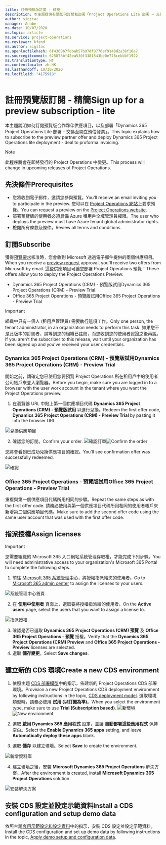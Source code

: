 ```yaml
---
title: 註冊預覽版訂閱 - 精簡
description: 本主題提供有關如何訂閱和部署「Project Operations Lite 部署 – 交易至開立預估發票」的資訊。
author: sigitac
manager: Annbe
ms.date: 10/07/2020
ms.topic: article
ms.service: project-operations
ms.reviewer: kfend
ms.author: sigitac
ms.openlocfilehash: 6f4360b7febab57b97df0776ef9148d2a38f16a7
ms.sourcegitcommit: 625878bf48ea530f3381843be0e778cebbbf1922
ms.translationtype: HT
ms.contentlocale: zh-HK
ms.lasthandoff: 10/30/2020
ms.locfileid: "4175918"
---
```

# <a name="sign-up-for-a-preview-subscription---lite"></a><span data-ttu-id="66197-103">註冊預覽版訂閱 - 精簡</span><span class="sxs-lookup"><span data-stu-id="66197-103">Sign up for a preview subscription - lite</span></span> 

<span data-ttu-id="66197-104">本主題說明如何訂閱預覽版合作夥伴供應項目，以及部署「Dynamics 365 Project Operations Lite 部署 – 交易至開立預估發票」。</span><span class="sxs-lookup"><span data-stu-id="66197-104">This topic explains how to subscribe to the preview partner offer and deploy Dynamics 365 Project Operations lite deployment - deal to proforma invoicing.</span></span>

> [!NOTE]
> <span data-ttu-id="66197-105">此程序將會在即將發行的 Project Operations 中變更。</span><span class="sxs-lookup"><span data-stu-id="66197-105">This process will change in upcoming releases of Project Operations.</span></span>

## <a name="prerequisites"></a><span data-ttu-id="66197-106">先決條件</span><span class="sxs-lookup"><span data-stu-id="66197-106">Prerequisites</span></span>

- <span data-ttu-id="66197-107">您將收到電子郵件，邀請您參與預覽。</span><span class="sxs-lookup"><span data-stu-id="66197-107">You'll receive an email inviting you to participate in the preview.</span></span> <span data-ttu-id="66197-108">您可以在 [Project Operations 網站](https://dynamics.microsoft.com/en-us/project-operations/overview/)上要求預覽。</span><span class="sxs-lookup"><span data-stu-id="66197-108">You can request a preview on the [Project Operations website](https://dynamics.microsoft.com/en-us/project-operations/overview/).</span></span>
- <span data-ttu-id="66197-109">部署預覽版的使用者必須具備 Azure 租用戶全域管理員權限。</span><span class="sxs-lookup"><span data-stu-id="66197-109">The user who deploys the preview must have Azure tenant global administrator rights.</span></span>
- <span data-ttu-id="66197-110">檢閱所有條款及條件。</span><span class="sxs-lookup"><span data-stu-id="66197-110">Review all terms and conditions.</span></span>

## <a name="subscribe"></a><span data-ttu-id="66197-111">訂閱</span><span class="sxs-lookup"><span data-stu-id="66197-111">Subscribe</span></span>

<span data-ttu-id="66197-112">獲得[預覽要求](https://forms.office.com/FormsPro/Pages/ResponsePage.aspx?id=v4j5cvGGr0GRqy180BHbR56j8lZs0FdAvwT75_WNFyxUMkRDV1NYQU5TNjE2VjhKOVBUNVg2R0s1NC4u)核准時，您會收到 Microsoft 透過電子郵件提供的兩個供應項目。</span><span class="sxs-lookup"><span data-stu-id="66197-112">When you receive a [preview request](https://forms.office.com/FormsPro/Pages/ResponsePage.aspx?id=v4j5cvGGr0GRqy180BHbR56j8lZs0FdAvwT75_WNFyxUMkRDV1NYQU5TNjE2VjhKOVBUNVg2R0s1NC4u) approval, you'll receive two offers from Microsoft by email.</span></span> <span data-ttu-id="66197-113">這些供應項目可讓您部署 Project Operations 預覽：</span><span class="sxs-lookup"><span data-stu-id="66197-113">These offers allow you to deploy the Project Operations Preview:</span></span>

- <span data-ttu-id="66197-114">Dynamics 365 Project Operations (CRM) - 預覽版試用</span><span class="sxs-lookup"><span data-stu-id="66197-114">Dynamics 365 Project Operations (CRM) - Preview Trial</span></span>
- <span data-ttu-id="66197-115">Office 365 Project Operations - 預覽版試用</span><span class="sxs-lookup"><span data-stu-id="66197-115">Office 365 Project Operations - Preview Trial</span></span>

> [!IMPORTANT]
> <span data-ttu-id="66197-116">組織中只有一個人 (租用戶管理員) 需要執行這項工作。</span><span class="sxs-lookup"><span data-stu-id="66197-116">Only one person, the tenant administrator, in an organization needs to perform this task.</span></span> <span data-ttu-id="66197-117">如果您不是此版本的訂閱者，請等到您的組織已註冊，而您收到您的使用者認證之後再說。</span><span class="sxs-lookup"><span data-stu-id="66197-117">If you aren't the subscriber to this release, wait until your organization has been signed up and you've received your user credentials.</span></span>

### <a name="dynamics-365-project-operations-crm---preview-trial"></a><span data-ttu-id="66197-118">Dynamics 365 Project Operations (CRM) - 預覽版試用</span><span class="sxs-lookup"><span data-stu-id="66197-118">Dynamics 365 Project Operations (CRM) - Preview Trial</span></span> 

<span data-ttu-id="66197-119">開始之前，請確定您已使用您要預覽 Project Operations 所在租用戶中的使用者公司帳戶來登入瀏覽器。</span><span class="sxs-lookup"><span data-stu-id="66197-119">Before you begin, make sure you are logged in to a browser with the user work account in the tenant where you want the Project Operations preview.</span></span>

1. <span data-ttu-id="66197-120">在瀏覽器 URL 中貼上第一個供應項目代碼 **Dynamics 365 Project Operations (CRM) - 預覽版試用** 以進行兌換。</span><span class="sxs-lookup"><span data-stu-id="66197-120">Redeem the first offer code, **Dynamics 365 Project Operations (CRM) - Preview Trial** by pasting it into the browser URL.</span></span>

![兌換供應項目](./media/16RedeemFirstOfferNew.png)

2. <span data-ttu-id="66197-122">確認您的訂閱。</span><span class="sxs-lookup"><span data-stu-id="66197-122">Confirm your order.</span></span>
<span data-ttu-id="66197-123">![確認訂單](./media/17ConfirmOrderNew.png)</span><span class="sxs-lookup"><span data-stu-id="66197-123">![Confirm the order](./media/17ConfirmOrderNew.png)</span></span>

<span data-ttu-id="66197-124">您將會看到已成功兌換供應項目的確認。</span><span class="sxs-lookup"><span data-stu-id="66197-124">You'll see confirmation offer was successfully redeemed.</span></span>

![確認](./media/18OrderConfirmationNew.png)

### <a name="office-365-project-operations---preview-trial"></a><span data-ttu-id="66197-126">Office 365 Project Operations - 預覽版試用</span><span class="sxs-lookup"><span data-stu-id="66197-126">Office 365 Project Operations - Preview Trial</span></span>

<span data-ttu-id="66197-127">重複與第一個供應項目代碼所用相同的步驟。</span><span class="sxs-lookup"><span data-stu-id="66197-127">Repeat the same steps as with the first offer code.</span></span> <span data-ttu-id="66197-128">請務必使用與第一個供應項目代碼所用相同的使用者帳戶來新增第二個供應項目代碼。</span><span class="sxs-lookup"><span data-stu-id="66197-128">Make sure to add the second offer code using the same user account that was used with the first offer code.</span></span>

## <a name="assign-licenses"></a><span data-ttu-id="66197-129">指派授權</span><span class="sxs-lookup"><span data-stu-id="66197-129">Assign licenses</span></span>

> [!IMPORTANT]
> <span data-ttu-id="66197-130">您需要組織的 Microsoft 365 入口網站系統管理存取權，才能完成下列步驟。</span><span class="sxs-lookup"><span data-stu-id="66197-130">You will need administrative access to your organization's Microsoft 365 Portal to complete the following steps.</span></span>


1. <span data-ttu-id="66197-131">前往 [Microsoft 365 系統管理中心](https://portal.office.com/)，將授權指派給您的使用者。</span><span class="sxs-lookup"><span data-stu-id="66197-131">Go to [Microsoft 365 admin center](https://portal.office.com/) to assign the licenses to your users.</span></span>

![系統管理中心首頁](./media/14AdminPortal.png)

2. <span data-ttu-id="66197-133">在 **使用中使用者** 頁面上，選取要將授權指派給的使用者。</span><span class="sxs-lookup"><span data-stu-id="66197-133">On the **Active users** page, select the users that you want to assign a license to.</span></span>

![指派授權](./media/15AssignLicenses.png)

3. <span data-ttu-id="66197-135">確認是否已選取 **Dynamics 365 Project Operations (CRM) 預覽** 及 **Office 365 Project Operations - 預覽** 授權。</span><span class="sxs-lookup"><span data-stu-id="66197-135">Verify that the **Dynamics 365 Project Operations (CRM) Preview** and **Office 365 Project Operations - Preview** licenses are selected.</span></span> 
4. <span data-ttu-id="66197-136">選取 **儲存變更**。</span><span class="sxs-lookup"><span data-stu-id="66197-136">Select **Save changes**.</span></span>

## <a name="create-a-new-cds-environment"></a><span data-ttu-id="66197-137">建立新的 CDS 環境</span><span class="sxs-lookup"><span data-stu-id="66197-137">Create a new CDS environment</span></span>

1. <span data-ttu-id="66197-138">依照主題 [CDS 部署模型](lite-deployment.md)中的指示，佈建新的 Project Operations CDS 部署環境。</span><span class="sxs-lookup"><span data-stu-id="66197-138">Provision a new Project Operations CDS deployment environment by following instructions in the topic, [CDS deployment model](lite-deployment.md).</span></span> <span data-ttu-id="66197-139">選取環境類型時，請務必使用 **試用 (以訂閱為準)**。</span><span class="sxs-lookup"><span data-stu-id="66197-139">When you select the environment type, make sure to use **Trial (Subscription based)**.</span></span>
<span data-ttu-id="66197-140">![新環境](./media/19CreateEnvironment.png)</span><span class="sxs-lookup"><span data-stu-id="66197-140">![New environment](./media/19CreateEnvironment.png)</span></span>

2. <span data-ttu-id="66197-141">選取 **啟用 Dynamics 365 應用程式** 設定，並讓 **自動部署這些應用程式** 保持空白。</span><span class="sxs-lookup"><span data-stu-id="66197-141">Select the **Enable Dynamics 365 apps** setting, and leave **Automatically deploy these apps** blank.</span></span>  
3. <span data-ttu-id="66197-142">選取 **儲存** 以建立環境。</span><span class="sxs-lookup"><span data-stu-id="66197-142">Select **Save** to create the environment.</span></span>

![新增資料庫](./media/20CreateEnvironment1.png)

4. <span data-ttu-id="66197-144">建立環境之後，安裝 **Microsoft Dynamics 365 Project Operations** 解決方案。</span><span class="sxs-lookup"><span data-stu-id="66197-144">After the environment is created, install **Microsoft Dynamics 365 Project Operations** solution.</span></span> 

![安裝解決方案](./media/21InstallSolution.png)

## <a name="install-a-cds-configuration-and-setup-demo-data"></a><span data-ttu-id="66197-146">安裝 CDS 設定並設定示範資料</span><span class="sxs-lookup"><span data-stu-id="66197-146">Install a CDS configuration and setup demo data</span></span>

<span data-ttu-id="66197-147">依照主題[套用示範設定和設定資料](lite-apply-demo-setup-config-data.md)中的指示，安裝 CDS 設定並設定示範資料。</span><span class="sxs-lookup"><span data-stu-id="66197-147">Install the CDS configuration and set up demo data by following instructions in the topic, [Apply demo setup and configuration data](lite-apply-demo-setup-config-data.md).</span></span>
